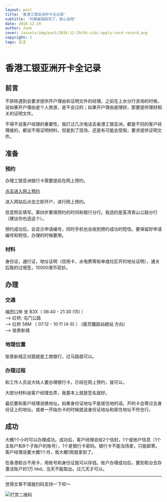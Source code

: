 ```yaml
---
layout: post
title: '香港工银亚洲开卡全记录'
subtitle: '坑都被我踩完了，放心去吧'
date: 2018-12-29
author: June
cover: /assets/img/post/2018-12-29/hk-icbc-apply-card-record.png
copyright: 1
tags: 生活
---
```


# 香港工银亚洲开卡全记录

## 前言

不排除遇到会要求提供开户理由和证明文件的经理。之前在上水分行咨询的时候，说如果开户理由是个人旅游，是不会过的；如果开户理由是理财，那要提供理财相关的证明文件。

不得不说客户经理的重要性，我打过几次电话去香港工银亚洲，都是不同的客户经理接的，都说不用证明材料，但是到了现场，还是有可能会受阻，要求提供证明文件。

## 准备

### 预约

办理工银亚洲银行卡需要提前在网上预约。

[点击进入网上预约](https://www.icbcasia.com/ICBC/%E6%B5%B7%E5%A4%96%E5%88%86%E8%A1%8C/%E5%B7%A5%E9%93%B6%E4%BA%9A%E6%B4%B2/TC/%E5%80%8B%E4%BA%BA%E9%87%91%E8%9E%8D/%E7%B6%9C%E5%90%88%E7%90%86%E8%B2%A1/%E7%B6%9C%E5%90%88%E8%B3%AC%E6%88%B6/default.htm)

进入网站后点击立即开户，进行网上预约。

信息照实填写。第四步要填预约的时间和银行分行。我选的是荃湾青山公路分行（建议你也选这个）。

预约成功后，会显示申请编号，同时手机也会收到预约成功的短信。要保留好申请编号和短信，办理的时候要用。

### 材料

身份证，通行证，地址证明（信用卡，水电费等账单或社区开的地址证明），通关后取的过境签，10000港币现钞。

## 办理

### 交通

福田口岸 坐 B3X（ 06:40 - 21:30 (15) ）   
--> 红桥; 屯门公路   
--> 红桥 58M （ 07:12 - 10:11 (4-6)  ）  (葵芳鐵路站總站 方向）  
--> 愉景新城 

### 地理位置

愉景新城正对面就是工商银行，过马路就可以。

### 办理过程

和工作人员说大陆人要办理银行卡，已经在网上预约，就可以。

大部分材料由客户经理去弄，我基本上就是签名就好。

最后要和客户经理说换地址。如果身份证地址不是居住地的话。开的卡会寄过去身份证上的地址。或者一开始办卡的时候就说身份证地址和居住地址不符也行。

## 成功

大概1个小时可以办理成功。成功后，客户经理会给2个信封，1个是账户信息（1个主账户和8个子账户的账号），1个是银行卡密码。银行卡不能当场拿，只能邮寄。客户经理说要大概1个月，我大概1周就拿到了。

在香港柜台不用卡，用账号和身份证就可以存钱。账户办理成功后，要到柜台去存激活账户的1万 hkd，当天不能取出。过几天才可以。

---

觉得文章不错就扫码支持一下呗～

![打赏二维码]({{site.baseurl}}/assets/img/post/pay-qr.jpg)
